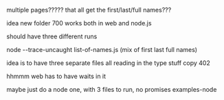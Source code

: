 

multiple pages????? that all get the first/last/full names???






idea new folder 700   works both in web and node.js

should have three different runs

 node --trace-uncaught list-of-names.js (mix of first last full names)


idea is to have three separate files all reading in the type stuff
copy 402 

hhmmm web has to have waits in it



maybe just do a node one, with 3 files to run, no promises
examples-node








